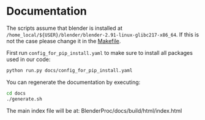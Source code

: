 # Documentation


The scripts assume that blender is installed at `/home_local/${USER}/blender/blender-2.91-linux-glibc217-x86_64`.
If this is not the case please change it in the [Makefile](Makefile).

First run `config_for_pip_install.yaml` to make sure to install all packages used in our code:

```bash
python run.py docs/config_for_pip_install.yaml
```

You can regenerate the documentation by executing:

```bash
cd docs
./generate.sh
```

The main index file will be at: BlenderProc/docs/build/html/index.html
